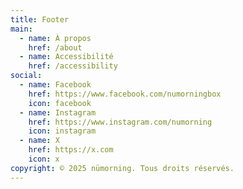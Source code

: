 ```yaml
---
title: Footer
main:
  - name: À propos
    href: /about
  - name: Accessibilité
    href: /accessibility
social:
  - name: Facebook
    href: https://www.facebook.com/numorningbox
    icon: facebook
  - name: Instagram
    href: https://www.instagram.com/numorning
    icon: instagram
  - name: X
    href: https://x.com
    icon: x
copyright: © 2025 nümorning. Tous droits réservés.
---
```

